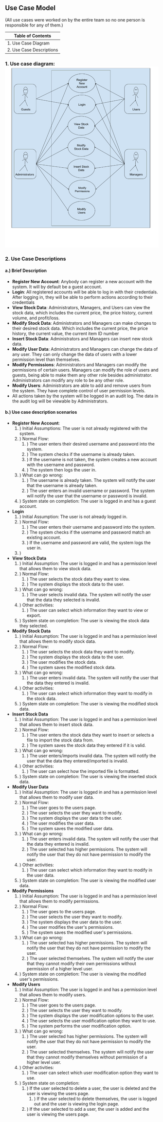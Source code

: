## Use Case Model

(All use cases were worked on by the entire team so no one person is responsible for any of them.)

| **Table of Contents**                |
|--------------------------------------|
| 1. Use Case Diagram                  |
| 2. Use Case Descriptions             |

### 1. Use case diagram: ![Use case diagram](https://raw.githubusercontent.com/Undercoverer/Sandstone/master/Use%20Case%20Diagram.png)

### 2. Use Case Descriptions

#### a.) Brief Description

- **Register New Account**: Anybody can register a new account with the system. It will by default be a guest account.
- **Login**: All registered accounts will be able to log in with their credentials. After logging in, they will be able
  to perform actions according to their credentials
- **View Stock Data**: Administrators, Managers, and Users can view the stock data, which includes the current price,
  the price history, current volume, and profit/loss.
- **Modify Stock Data**: Administrators and Managers can make changes to their desired stock data. Which includes the
  current price, the price history, the current value, the current item ID number
- **Insert Stock Data**: Administrators and Managers can insert new stock data.
- **Modify User Data**: Administrators and Managers can change the data of any user. They can only change the data of
  users with a lower permission level than themselves.
- **Modify Permissions**: Administrators and Managers can modify the permissions of certain users. Managers can modify
  the role of users and guests, being able to make them any other role besides administrator. Administrators can modify
  any role to be any other role.
- **Modify Users**: Administrators are able to add and remove users from the system. They have complete control of user
  permission levels.
- All actions taken by the system will be logged in an audit log. The data in the audit log will be viewable by
  Administrators.

#### b.) Use case description scenarios

- **Register New Account**:
    1. ) Initial Assumptions: The user is not already registered with the system.
    2. ) Normal Flow:
        1. ) The user enters their desired username and password into the system.
        2. ) The system checks if the username is already taken.
        3. ) If the username is not taken, the system creates a new account with the username and password.
        4. ) The system then logs the user in.
    3. ) What can go wrong:
        1. ) The username is already taken. The system will notify the user that the username is already taken.
        2. ) The user enters an invalid username or password. The system will notify the user that the username or
           password is invalid.
    4. ) System state on completion: The user is logged in and has a guest account.
- **Login**
    1. ) Initial Assumption: The user is not already logged in.
    2. ) Normal Flow:
        1. ) The user enters their username and password into the system.
        2. ) The system checks if the username and password match an existing account.
        3. ) If the username and password are valid, the system logs the user in.
    3. )
- **View Stock Data**
    1. ) Initial Assumption: The user is logged in and has a permission level that allows them to view stock data.
    2. ) Normal Flow:
        1. ) The user selects the stock data they want to view.
        2. ) The system displays the stock data to the user.
    3. ) What can go wrong:
        1. ) The user selects invalid data. The system will notify the user that the data they selected is invalid.
    4. ) Other activities:
        1. ) The user can select which information they want to view or export.
    5. ) System state on completion: The user is viewing the stock data they selected.
- **Modify Stock Data**
    1. ) Initial Assumption: The user is logged in and has a permission level that allows them to modify stock data.
    2. ) Normal Flow:
        1. ) The user selects the stock data they want to modify.
        2. ) The system displays the stock data to the user.
        3. ) The user modifies the stock data.
        4. ) The system saves the modified stock data.
    3. ) What can go wrong:
        1. ) The user enters invalid data. The system will notify the user that the data they entered is invalid.
    4. ) Other activities:
        1. ) The user can select which information they want to modify in the stock data.
    5. ) System state on completion: The user is viewing the modified stock data.
- **Insert Stock Data**
    1. ) Initial Assumption: The user is logged in and has a permission level that allows them to insert stock data.
    2. ) Normal Flow:
        1. ) The user enters the stock data they want to insert or selects a file to import the stock data from.
        2. ) The system saves the stock data they entered if it is valid.
    3. ) What can go wrong:
        1. ) The user enters/imports invalid data. The system will notify the user that the data they entered/imported
           is invalid.
    4. ) Other activities:
        1. ) The user can select how the imported file is formatted.
    5. ) System state on completion: The user is viewing the inserted stock data.
- **Modify User Data**
    1. ) Initial Assumption: The user is logged in and has a permission level that allows them to modify user data.
    2. ) Normal Flow:
        1. ) The user goes to the users page.
        2. ) The user selects the user they want to modify.
        3. ) The system displays the user data to the user.
        4. ) The user modifies the user data.
        5. ) The system saves the modified user data.
    3. ) What can go wrong:
        1. ) The user enters invalid data. The system will notify the user that the data they entered is invalid.
        2. ) The user selected has higher permissions. The system will notify the user that they do not have permission
           to modify the user.
    4. ) Other activities:
        1. ) The user can select which information they want to modify in the user data.
    5. ) System state on completion: The user is viewing the modified user data.
- **Modify Permissions**
    1. ) Initial Assumption: The user is logged in and has a permission level that allows them to modify permissions.
    2. ) Normal Flow:
        1. ) The user goes to the users page.
        2. ) The user selects the user they want to modify.
        3. ) The system displays the user data to the user.
        4. ) The user modifies the user's permissions.
        5. ) The system saves the modified user's permissions.
    3. ) What can go wrong:
        1. ) The user selected has higher permissions. The system will notify the user that they do not have permission
           to modify the user.
        2. ) The user selected themselves. The system will notify the user that they cannot modify their own
           permissions without permission of a higher level user.
    4. ) System state on completion: The user is viewing the modified user's permissions.
- **Modify Users**
    1. ) Initial Assumption: The user is logged in and has a permission level that allows them to modify users.
    2. ) Normal Flow:
        1. ) The user goes to the users page.
        2. ) The user selects the user they want to modify.
        3. ) The system displays the user modification options to the user.
        4. ) The user selects the user modification option they want to use.
        5. ) The system performs the user modification option.
    3. ) What can go wrong:
        1. ) The user selected has higher permissions. The system will notify the user that they do not have permission
           to modify the user.
        2. ) The user selected themselves. The system will notify the user that they cannot modify themselves without
           permission of a higher level user.
    4. ) Other activities:
        1. ) The user can select which user modification option they want to use.
    5. ) System state on completion:
        1. ) If the user selected to delete a user, the user is deleted and the user is viewing the users page.
           1. ) If the user selected to delete themselves, the user is logged out and the user is viewing the login page.
        2. ) If the user selected to add a user, the user is added and the user is viewing the users page.
  